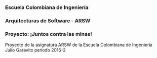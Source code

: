 ### Escuela Colombiana de Ingeniería
### Arquitecturas de Software - ARSW
### Proyecto: ¡Juntos contra las minas!


Proyecto de la asignatura ARSW de la Escuela Colombiana de Ingeniería Julio Garavito periodo 2016-2
